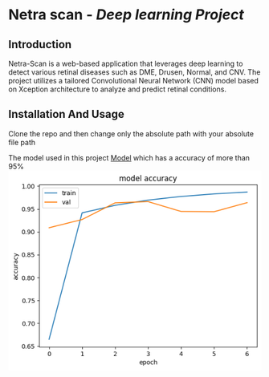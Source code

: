 # <b>Netra scan</b> - <em>Deep learning Project</em>

## Introduction
Netra-Scan is a web-based application that leverages deep learning to detect various retinal diseases such as DME, Drusen, Normal, and CNV. The project utilizes a tailored Convolutional Neural Network (CNN) model based on Xception architecture to analyze and predict retinal conditions.

## Installation And Usage
Clone the repo and then change only the absolute path with your absolute file path

The model used in this project [Model](https://drive.google.com/file/d/1B1_69SoFT0V92fbp_7dS_aUdQoOQ2vdU/view?usp=drive_link) which has a accuracy of more than 95%
<img alt="graph showing the accuracy of image" src="./result_images/__results___24_0.png">
